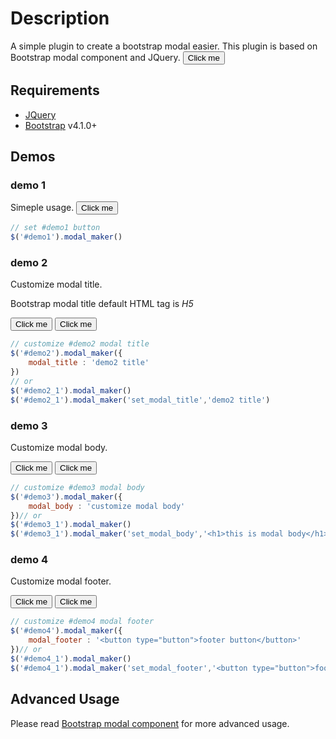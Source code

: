 <link rel="stylesheet" href="https://stackpath.bootstrapcdn.com/bootstrap/4.1.3/css/bootstrap.min.css" integrity="sha384-MCw98/SFnGE8fJT3GXwEOngsV7Zt27NXFoaoApmYm81iuXoPkFOJwJ8ERdknLPMO" crossorigin="anonymous">

# Description

A simple plugin to create a bootstrap modal easier.
This plugin is based on Bootstrap modal component and JQuery.
<button type="button" class="btn btn-primary" id="demo0">Click me</button>

## Requirements
*   [JQuery](https://jquery.com/)
*   [Bootstrap](http://getbootstrap.com/) v4.1.0+

## Demos
### demo 1
Simeple usage. <button type="button" class="btn btn-primary" id="demo1">Click me</button>
```js
// set #demo1 button
$('#demo1').modal_maker()
```

### demo 2
Customize modal title. 

Bootstrap modal title default HTML tag is _H5_


<button type="button" class="btn btn-primary" id="demo2">Click me</button> <button type="button" class="btn btn-primary" id="demo2_1">Click me</button>

```js
// customize #demo2 modal title
$('#demo2').modal_maker({
    modal_title : 'demo2 title'
})
// or 
$('#demo2_1').modal_maker()
$('#demo2_1').modal_maker('set_modal_title','demo2 title')
```

### demo 3
Customize modal body. 

<button type="button" class="btn btn-primary" id="demo3">Click me</button>
 <button type="button" class="btn btn-primary" id="demo3_1">Click me</button>

```js
// customize #demo3 modal body
$('#demo3').modal_maker({
    modal_body : 'customize modal body'
})// or 
$('#demo3_1').modal_maker()
$('#demo3_1').modal_maker('set_modal_body','<h1>this is modal body</h1>')
```

### demo 4
Customize modal footer. 

<button type="button" class="btn btn-primary" id="demo4">Click me</button>
 <button type="button" class="btn btn-primary" id="demo4_1">Click me</button>

```js
// customize #demo4 modal footer
$('#demo4').modal_maker({
    modal_footer : '<button type="button">footer button</button>'
})// or 
$('#demo4_1').modal_maker()
$('#demo4_1').modal_maker('set_modal_footer','<button type="button">footer button</button>')
```

## Advanced Usage
Please read [Bootstrap modal component](https://getbootstrap.com/docs/4.1/components/modal/) for more advanced usage.

<!-- Optional JavaScript -->
<!-- jQuery first, then Popper.js, then Bootstrap JS -->
<script src="https://code.jquery.com/jquery-3.3.1.slim.min.js" integrity="sha384-q8i/X+965DzO0rT7abK41JStQIAqVgRVzpbzo5smXKp4YfRvH+8abtTE1Pi6jizo" crossorigin="anonymous"></script>
<script src="https://cdnjs.cloudflare.com/ajax/libs/popper.js/1.14.3/umd/popper.min.js" integrity="sha384-ZMP7rVo3mIykV+2+9J3UJ46jBk0WLaUAdn689aCwoqbBJiSnjAK/l8WvCWPIPm49" crossorigin="anonymous"></script>
<script src="https://stackpath.bootstrapcdn.com/bootstrap/4.1.3/js/bootstrap.min.js" integrity="sha384-ChfqqxuZUCnJSK3+MXmPNIyE6ZbWh2IMqE241rYiqJxyMiZ6OW/JmZQ5stwEULTy" crossorigin="anonymous"></script>
<script src="modal_maker.js"></script>   

<script>
    $( document ).ready(function() {
        /// set #demo0 button
        $('#demo0').modal_maker()
        $('#demo1').modal_maker()

        $('#demo2').modal_maker({
            modal_title : 'customize modal title'
        })       
        $('#demo2_1').modal_maker(); 
        $('#demo2_1').modal_maker('set_modal_title','demo2 title')

        // customize #demo3 modal body
        $('#demo3').modal_maker({
            modal_body : 'customize modal body'
        })// or 
        $('#demo3_1').modal_maker()
        $('#demo3_1').modal_maker('set_modal_body','<h1>this is modal body</h1>')

        // customize #demo4 modal footer
        $('#demo4').modal_maker({
            modal_footer : '<button type="button">footer button</button>'
        })// or 
        $('#demo4_1').modal_maker()
        $('#demo4_1').modal_maker('set_modal_footer','<button type="button">footer button</button>')

        /*
        var ttt = $('<button type="button" class="btn btn-primary">xxx</button>')
            .on('click', function(){
                $('#test').modal_maker('modal_hide')
            })
        
        var ttt2 = $('<input type="text">')

        var taa = $('#test').modal_maker({
            modal_body : ttt2,
            modal_footer : ttt,
            hidden_bs_modal : function( event, modal ){   
                modal.find('input').val('')
            }
        });            

        $('#test2').modal_maker()
        $('#test2').modal_maker('set_modal_body','<h1>tttt</h1>')   
        */
    })

</script>